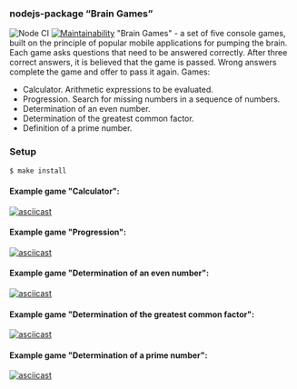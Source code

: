 ### nodejs-package “Brain Games”
![Node CI](https://github.com/Ozmeks/backend-brain-games/workflows/Node%20CI/badge.svg)
[![Maintainability](https://api.codeclimate.com/v1/badges/dfc50c2d88cd46d069c1/maintainability)](https://codeclimate.com/github/Ozmeks/backend-brain-games/maintainability)
"Brain Games" - a set of five console games, built on the principle of popular mobile applications for pumping the brain. Each game asks questions that need to be answered correctly. After three correct answers, it is believed that the game is passed. Wrong answers complete the game and offer to pass it again. Games:
* Calculator. Arithmetic expressions to be evaluated.
* Progression. Search for missing numbers in a sequence of numbers.
* Determination of an even number.
* Determination of the greatest common factor.
* Definition of a prime number.

### Setup
```sh
$ make install
```
#### Example game "Calculator":
[![asciicast](https://asciinema.org/a/333433.svg)](https://asciinema.org/a/333433)
#### Example game "Progression":
[![asciicast](https://asciinema.org/a/333642.svg)](https://asciinema.org/a/333642)
#### Example game "Determination of an even number":
[![asciicast](https://asciinema.org/a/333431.svg)](https://asciinema.org/a/333431)
#### Example game "Determination of the greatest common factor":
[![asciicast](https://asciinema.org/a/333477.svg)](https://asciinema.org/a/333477)
#### Example game "Determination of a prime number":
[![asciicast](https://asciinema.org/a/334316.svg)](https://asciinema.org/a/334316)
